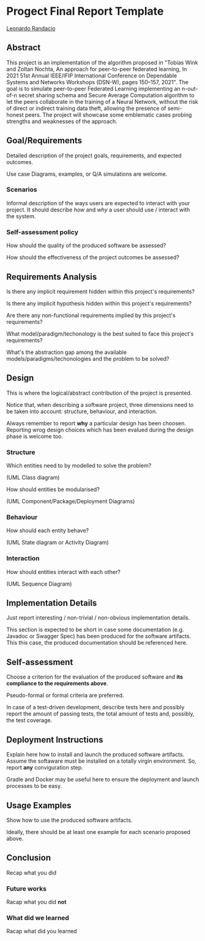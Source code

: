 # Progect Final Report Template

[Leonardo Randacio](leonardo.randacio@studio.unibo.it)

## Abstract

This project is an implementation of the algorithm proposed in "Tobias Wink and Zoltan Nochta, An approach for peer-to-peer federated learning, In 2021 51st Annual IEEE/IFIP International Conference on Dependable Systems and Networks Workshops (DSN-W), pages 150–157, 2021". The
goal is to simulate peer-to-peer Federated Learning implementing an n-out-
of-n secret sharing schema and Secure Average Computation algorithm to let
the peers collaborate in the training of a Neural Network, without the risk
of direct or indirect training data theft, allowing the presence of semi-honest
peers. The project will showcase some emblematic cases probing strengths
and weaknesses of the approach.

## Goal/Requirements

Detailed description of the project goals, requirements, and expected outcomes.

Use case Diagrams, examples, or Q/A simulations are welcome.

### Scenarios

Informal description of the ways users are expected to interact with your project.
It should describe _how_ and _why_ a user should use / interact with the system.

### Self-assessment policy

How should the quality of the produced software be assessed?

How should the effectiveness of the project outcomes be assessed?

## Requirements Analysis

Is there any implicit requirement hidden within this project's requirements?

Is there any implicit hypothesis hidden within this project's requirements?

Are there any non-functional requirements implied by this project's requirements?

What model/paradigm/techonology is the best suited to face this project's requirements?

What's the abstraction gap among the available models/paradigms/techonologies and the problem to be solved?

## Design

This is where the logical/abstract contribution of the project is presented.

Notice that, when describing a software project, three dimensions need to be taken into account: structure, behaviour, and interaction.

Always remember to report __why__ a particular design has been choosen.
Reporting wrog design choices which has been evalued during the design phase is welcome too.

### Structure

Which entities need to by modelled to solve the problem?

(UML Class diagram)

How should entities be modularised?

(UML Component/Package/Deployment Diagrams)

### Behaviour

How should each entity behave?

(UML State diagram or Activity Diagram)

### Interaction

How should entities interact with each other?

(UML Sequence Diagram)

## Implementation Details

Just report interesting / non-trivial / non-obvious implementation details.

This section is expected to be short in case some documentation (e.g. Javadoc or Swagger Spec) has been produced for the software artifacts.
This this case, the produced documentation should be referenced here.

## Self-assessment

Choose a criterion for the evaluation of the produced software and __its compliance to the requirements above__.

Pseudo-formal or formal criteria are preferred.

In case of a test-driven development, describe tests here and possibly report the amount of passing tests, the total amount of tests and, possibly, the test coverage.

## Deployment Instructions

Explain here how to install and launch the produced software artifacts.
Assume the softaware must be installed on a totally virgin environment.
So, report __any__ conviguration step.

Gradle and Docker may be useful here to ensure the deployment and launch processes to be easy.

## Usage Examples

Show how to use the produced software artifacts.

Ideally, there should be at least one example for each scenario proposed above.

## Conclusion

Recap what you did

### Future works

Racap what you did __not__

### What did we learned

Racap what did you learned
